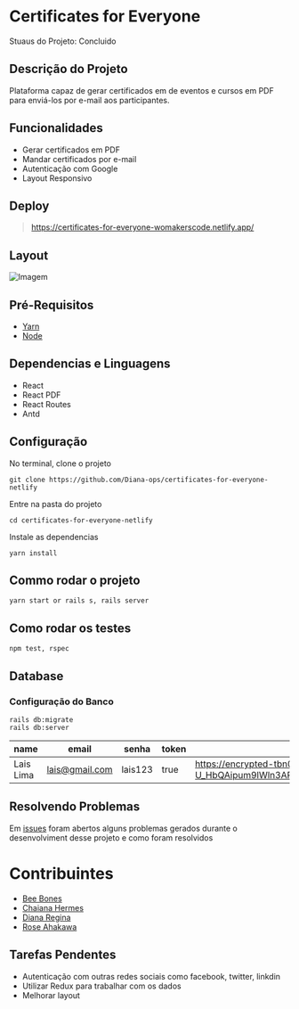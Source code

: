 # Certificates for Everyone 

Stuaus do Projeto: Concluido 

## Descrição do Projeto

Plataforma capaz de gerar certificados em de eventos e cursos em PDF para enviá-los por e-mail aos participantes.

## Funcionalidades 

- Gerar certificados em PDF
- Mandar certificados por e-mail
- Autenticação com Google
- Layout Responsivo 

## Deploy

> https://certificates-for-everyone-womakerscode.netlify.app/

## Layout

![Imagem](https://github.com/Diana-ops/certificates-for-everyone-netlify/blob/master/layout.png)


## Pré-Requisitos 

- [Yarn](https://classic.yarnpkg.com/pt-BR/docs/install/) 
- [Node](https://nodejs.org/en/) 

## Dependencias e Linguagens 

- React
- React PDF
- React Routes
- Antd 

## Configuração

No terminal, clone o projeto

```
git clone https://github.com/Diana-ops/certificates-for-everyone-netlify
```
Entre na pasta do projeto
```
cd certificates-for-everyone-netlify
```
Instale as dependencias
```
yarn install
```

## Commo rodar o projeto

```
yarn start or rails s, rails server
```

## Como rodar os testes
```
npm test, rspec 
```

## Database 

### Configuração do Banco

```
rails db:migrate
rails db:server
```

|name|email|senha|token|avatar|
| -------- | -------- | -------- | -------- | -------- | 
|Lais Lima| lais@gmail.com | lais123 | true | https://encrypted-tbn0.gstatic.com/images?q=tbn%3AANd9GcS9-U_HbQAipum9lWln3APcBIwng7T46hdBA42EJv8Hf6Z4fDT3&usqp=CAU |

## Resolvendo Problemas

Em [issues](https://github.com/Diana-ops/rental-cars-treina-dev-1/issues) foram abertos alguns problemas gerados durante o desenvolviment desse projeto e como foram resolvidos

# Contribuintes 

- [Bee Bones](https://github.com/beebones)
- [Chaiana Hermes](https://github.com/chaihermes)
- [Diana Regina](https://github.com/Diana-ops)
- [Rose Ahakawa](https://github.com/ahakawa)

## Tarefas Pendentes 

- Autenticação com outras redes sociais como facebook, twitter, linkdin
- Utilizar Redux para trabalhar com os dados
- Melhorar layout 

